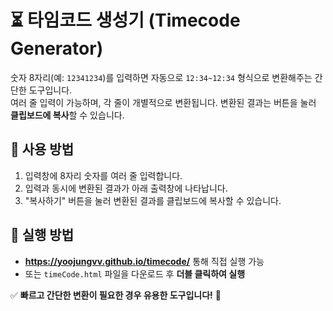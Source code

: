 # ⏳ 타임코드 생성기 (Timecode Generator)

숫자 8자리(예: `12341234`)를 입력하면 자동으로 `12:34~12:34` 형식으로 변환해주는 간단한 도구입니다.  
여러 줄 입력이 가능하며, 각 줄이 개별적으로 변환됩니다. 변환된 결과는 버튼을 눌러 **클립보드에 복사**할 수 있습니다.  

## 🔹 사용 방법
1. 입력창에 8자리 숫자를 여러 줄 입력합니다.  
2. 입력과 동시에 변환된 결과가 아래 출력창에 나타납니다.  
3. "복사하기" 버튼을 눌러 변환된 결과를 클립보드에 복사할 수 있습니다.  

## 📌 실행 방법
- **https://yoojungvv.github.io/timecode/** 통해 직접 실행 가능  
- 또는 `timeCode.html` 파일을 다운로드 후 **더블 클릭하여 실행**  

✅ **빠르고 간단한 변환이 필요한 경우 유용한 도구입니다!** 🚀  
